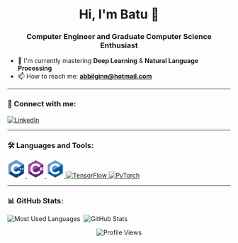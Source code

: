 <a href="https://github.com/RhinoCoder" style="display: block; text-align: center;">
</a>

<h1 align="center">Hi, I'm Batu 🦕 </h1> 
<h3 align="center">Computer Engineer and Graduate Computer Science Enthusiast</h3>

- 🔭 I'm currently mastering **Deep Learning** & **Natural Language Processing**  
- 📫 How to reach me: **abbilginn@hotmail.com**  

---

<h3 align="left">🔗 Connect with me:</h3>
<p align="left">
    <a href="https://www.linkedin.com/in/abatuhanbilgin/" target="_blank">
        <img align="center" src="https://raw.githubusercontent.com/rahuldkjain/github-profile-readme-generator/master/src/images/icons/Social/linked-in-alt.svg" alt="LinkedIn" height="30" width="40" />
    </a>
</p>

---

<h3 align="left">🛠️ Languages and Tools:</h3>
<p align="left">
    <a href="https://www.w3schools.com/cpp/" target="_blank">
        <img src="https://raw.githubusercontent.com/devicons/devicon/master/icons/cplusplus/cplusplus-original.svg" alt="C++" width="40" height="40"/>
    </a>
    <a href="https://www.w3schools.com/cs/" target="_blank">
        <img src="https://raw.githubusercontent.com/devicons/devicon/master/icons/csharp/csharp-original.svg" alt="C#" width="40" height="40"/>
    </a>
    <a href="https://en.wikipedia.org/wiki/C_(programming_language)" target="_blank">
        <img src="https://raw.githubusercontent.com/devicons/devicon/master/icons/c/c-original.svg" alt="C" width="40" height="40"/>
    </a>
    <a href="https://www.tensorflow.org/" target="_blank">
        <img src="https://www.vectorlogo.zone/logos/tensorflow/tensorflow-icon.svg" alt="TensorFlow" width="40" height="40"/>
    </a>
    <a href="https://pytorch.org/" target="_blank">
        <img src="https://www.vectorlogo.zone/logos/pytorch/pytorch-icon.svg" alt="PyTorch" width="40" height="40"/>
    </a>
</p>

---

<h3 align="left">📊 GitHub Stats:</h3>
<p>
    <img align="left" src="https://github-readme-stats.vercel.app/api/top-langs?username=rhinocoder&show_icons=true&locale=en&layout=compact&theme=synthwave" alt="Most Used Languages" />
</p>

<p>&nbsp;
    <img src="https://github-readme-stats.vercel.app/api?username=rhinocoder&show_icons=true&locale=en&theme=synthwave" alt="GitHub Stats" />
</p>

<p align="center">
    <img src="https://komarev.com/ghpvc/?username=RhinoCoder&color=blue" alt="Profile Views"/>
</p>
 
